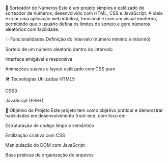 🎲 Sorteador de Números
Este é um projeto simples e estilizado de sorteador de números, desenvolvido com HTML, CSS e JavaScript. A ideia é criar uma aplicação web intuitiva, funcional e com um visual moderno, permitindo que o usuário defina os limites do sorteio e gere números aleatórios com facilidade.

✨ Funcionalidades
Definição do intervalo (número mínimo e máximo)

Sorteio de um número aleatório dentro do intervalo

Interface amigável e responsiva

Animações suaves e layout estilizado com CSS puro

🛠️ Tecnologias Utilizadas
HTML5

CSS3

JavaScript (ES6+)

📌 Objetivo do Projeto
Este projeto tem como objetivo praticar e demonstrar habilidades em desenvolvimento front-end, com foco em:

Estruturação de código limpo e semântico

Estilização criativa com CSS

Manipulação do DOM com JavaScript

Boas práticas de organização de arquivos
